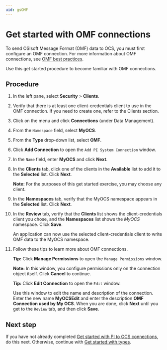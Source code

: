 ```yaml
---
uid: gsOMF
---
```


# Get started with OMF connections

To send OSIsoft Message Format (OMF) data to OCS, you must first configure an OMF connection. For more information about OMF connections, see [OMF best practices](xref:bpOMFConnection).

Use this get started procedure to become familiar with OMF connections.

## Procedure

1. In the left pane, select **Security** > **Clients**.

3. Verify that there is at least one client-credentials client to use in the OMF connection. If you need to create one, refer to the Clients section.

4.  Click on the menu and click **Connections** (under Data Management).

5.  From the `Namespace` field, select **MyOCS**.

6.  From the **Type** drop-down list, select **OMF**.

7.  Click **Add Connection** to open the `Add PI System Connection` window.

8.  In the `Name` field, enter **MyOCS** and click **Next**.

9.  In the **Clients** tab, click one of the clients in the **Available** list to add it
    to the **Selected** list. Click **Next**.

    **Note:** For the purposes of this get started exercise, you may choose any client.

10. In the **Namespaces** tab, verify that the MyOCS namespace appears in the
    **Selected** list. Click **Next**.

11. In the **Review** tab, verify that the **Clients** list shows the client-credentials
    client you chose, and the **Namespaces** list shows the *MyOCS* namespace.
    Click **Save**.

    An application can now use the selected client-credentials client to write OMF data to the MyOCS namespace.

12. Follow these tips to learn more about OMF connections.

     **Tip:** Click **Manage Permissions** to open the `Manage Permissions` window.

     **Note:** In this window, you configure permissions only on the connection object itself. Click **Cancel** to continue.

     **Tip:** Click **Edit Connection** to open the `Edit` window.

     Use this window to edit the name and description of the connection. Enter the new name **MyOCSEdit** and enter the description **OMF Connection used by My OCS**. When you are done, click **Next** until you get to the `Review` tab, and then click **Save**.

## Next step

If you have not already completed [Get started with PI to OCS connections](xref:gsPItoOCS), do this next. Otherwise, continue with [Get started with types](xref:gsTypes).
